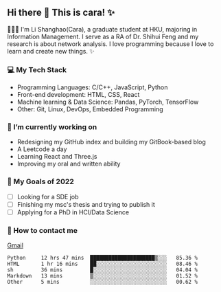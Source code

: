 ## Hi there 👋 This is cara! ✨

👩🏻‍💻 I'm Li Shanghao(Cara), a graduate student at HKU, majoring in Information Management. I serve as a RA of Dr. Shihui Feng and my research is about network analysis. I love programming because I love to learn and create new things. ✨


### 💻 My Tech Stack

- Programming Languages: C/C++, JavaScript, Python
- Front-end development: HTML, CSS, React
- Machine learning & Data Science: Pandas, PyTorch, TensorFlow
- Other: Git, Linux, DevOps, Embedded Programming

### 🌱 I’m currently working on

- Redesigning  my GitHub index and building my GitBook-based blog
- A Leetcode a day 
- Learning React and Three.js 
- Improving my oral and written ability

### 🎯 My Goals of 2022

- [ ] Looking for a SDE job 
- [ ] Finishing my msc's thesis and trying to publish it
- [ ] Applying for a PhD in HCI/Data Science 

### 📮 How to contact me

[Gmail](lshcara@gmail.com)

<!--START_SECTION:waka-->
```text
Python     12 hrs 47 mins  █████████████████████▒░░░   85.36 % 
HTML       1 hr 16 mins    ██░░░░░░░░░░░░░░░░░░░░░░░   08.46 % 
sh         36 mins         █░░░░░░░░░░░░░░░░░░░░░░░░   04.04 % 
Markdown   13 mins         ▒░░░░░░░░░░░░░░░░░░░░░░░░   01.52 % 
Other      5 mins          ░░░░░░░░░░░░░░░░░░░░░░░░░   00.62 % 
```
<!--END_SECTION:waka-->
